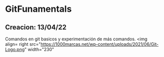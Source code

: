 # GitFunamentals
## Creacion: 13/04/22
Comandos en git basicos y experimentación de más comandos.
<img align= right src="https://1000marcas.net/wp-content/uploads/2021/06/Git-Logo.png" width="230"</em></p>

